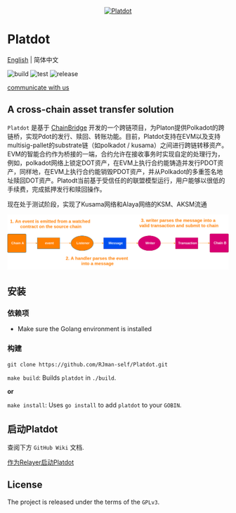 <p align="center"><a href=""><img width="400" title="Platdot" src='https://cdn.jsdelivr.net/gh/rjman-self/resources/assets/platdot-logo.png' /></a></p>

# Platdot

[English](../README.md) | 简体中文

​![build](https://img.shields.io/badge/build-passing-{})    ![test](https://img.shields.io/badge/test-passing-{})   ![release](https://img.shields.io/badge/release-v1.0.0-E6007A)

[communicate with us](https://matrix.to/#/#platdot:matrix.org?via=matrix.org)

## A cross-chain asset transfer solution

`Platdot` 是基于 [ChainBridge](https://github.com/ChainSafe/ChainBridge) 开发的一个跨链项目，为Platon提供Polkadot的跨链桥，实现Pdot的发行、赎回、转账功能。目前，Platdot支持在EVM以及支持multisig-pallet的substrate链（如polkadot / kusama）之间进行跨链转移资产。EVM的智能合约作为桥接的一端，合约允许在接收事务时实现自定的处理行为，例如，polkadot网络上锁定DOT资产，在EVM上执行合约能铸造并发行PDOT资产，同样地，在EVM上执行合约能销毁PDOT资产，并从Polkadot的多重签名地址赎回DOT资产。Platodt当前基于受信任的的联盟模型运行，用户能够以很低的手续费，完成抵押发行和赎回操作。

现在处于测试阶段，实现了Kusama网络和Alaya网络的KSM、AKSM流通

![Platdot-overview](Platdot-overview.png)

## 安装

### 依赖项

+ Make sure the Golang environment is installed

### 构建

`git clone https://github.com/RJman-self/Platdot.git`

`make build`: Builds `platdot` in `./build`.

**or**

`make install`: Uses `go install` to add `platdot` to your `GOBIN`.

## 启动Platdot

查阅下方 `GitHub Wiki` 文档.

[作为Relayer启动Platdot](https://github.com/RJman-self/Platdot/wiki/Start-Platdot-as-a-relayer)

## License

The project is released under the terms of the `GPLv3`.
